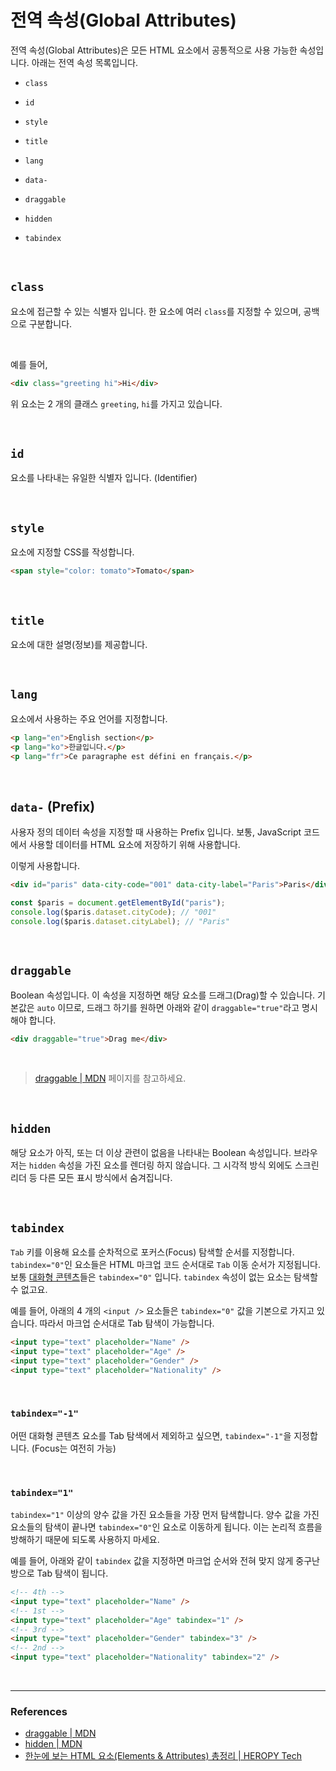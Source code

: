 # 전역 속성(Global Attributes)

전역 속성(Global Attributes)은 모든 HTML 요소에서 공통적으로 사용 가능한 속성입니다. 아래는 전역 속성 목록입니다.

- `class`

- `id`

- `style`

- `title`

- `lang`

- `data-`

- `draggable`

- `hidden`

- `tabindex`

<br>

## `class`

요소에 접근할 수 있는 식별자 입니다. 한 요소에 여러 `class`를 지정할 수 있으며, 공백으로 구분합니다.

<br>

예를 들어,

```html
<div class="greeting hi">Hi</div>
```

위 요소는 2 개의 클래스 `greeting`, `hi`를 가지고 있습니다.

<br>

## `id`

요소를 나타내는 유일한 식별자 입니다. (Identifier)

<br>

## `style`

요소에 지정할 CSS를 작성합니다.

```html
<span style="color: tomato">Tomato</span>
```

<br>

## `title`

요소에 대한 설명(정보)를 제공합니다.

<br>

## `lang`

요소에서 사용하는 주요 언어를 지정합니다.

```html
<p lang="en">English section</p>
<p lang="ko">한글입니다.</p>
<p lang="fr">Ce paragraphe est défini en français.</p>
```

<br>

## `data-` (Prefix)

사용자 정의 데이터 속성을 지정할 때 사용하는 Prefix 입니다. 보통, JavaScript 코드에서 사용할 데이터를 HTML 요소에 저장하기 위해 사용합니다.

이렇게 사용합니다.

```html
<div id="paris" data-city-code="001" data-city-label="Paris">Paris</div>
```

```javascript
const $paris = document.getElementById("paris");
console.log($paris.dataset.cityCode); // "001"
console.log($paris.dataset.cityLabel); // "Paris"
```

<br>

## `draggable`

Boolean 속성입니다. 이 속성을 지정하면 해당 요소를 드래그(Drag)할 수 있습니다. 기본값은 `auto` 이므로, 드래그 하기를 원하면 아래와 같이 `draggable="true"`라고 명시해야 합니다.

```html
<div draggable="true">Drag me</div>
```

<br>

> [draggable | MDN](https://developer.mozilla.org/en-US/docs/Web/HTML/Global_attributes/draggable) 페이지를 참고하세요.

<br>

## `hidden`

해당 요소가 아직, 또는 더 이상 관련이 없음을 나타내는 Boolean 속성입니다. 브라우저는 `hidden` 속성을 가진 요소를 렌더링 하지 않습니다. 그 시각적 방식 외에도 스크린 리더 등 다른 모든 표시 방식에서 숨겨집니다.

<br>

## `tabindex`

`Tab` 키를 이용해 요소를 순차적으로 포커스(Focus) 탐색할 순서를 지정합니다. `tabindex="0"`인 요소들은 HTML 마크업 코드 순서대로 `Tab` 이동 순서가 지정됩니다. 보통 [대화형 콘텐츠](https://developer.mozilla.org/ko/docs/Web/Guide/HTML/Content_categories#%EB%8C%80%ED%99%94%ED%98%95_%EC%BD%98%ED%85%90%EC%B8%A0)들은 `tabindex="0"` 입니다. `tabindex` 속성이 없는 요소는 탐색할 수 없고요.

예를 들어, 아래의 4 개의 `<input />` 요소들은 `tabindex="0"` 값을 기본으로 가지고 있습니다. 따라서 마크업 순서대로 Tab 탐색이 가능합니다.

```html
<input type="text" placeholder="Name" />
<input type="text" placeholder="Age" />
<input type="text" placeholder="Gender" />
<input type="text" placeholder="Nationality" />
```

<br>

### `tabindex="-1"`

어떤 대화형 콘텐츠 요소를 Tab 탐색에서 제외하고 싶으면, `tabindex="-1"`을 지정합니다. (Focus는 여전히 가능)

<br>

### `tabindex="1"`

`tabindex="1"` 이상의 양수 값을 가진 요소들을 가장 먼저 탐색합니다. 양수 값을 가진 요소들의 탐색이 끝나면 `tabindex="0"`인 요소로 이동하게 됩니다. 이는 논리적 흐름을 방해하기 때문에 되도록 사용하지 마세요.

예를 들어, 아래와 같이 `tabindex` 값을 지정하면 마크업 순서와 전혀 맞지 않게 중구난방으로 Tab 탐색이 됩니다.

```html
<!-- 4th -->
<input type="text" placeholder="Name" />
<!-- 1st -->
<input type="text" placeholder="Age" tabindex="1" />
<!-- 3rd -->
<input type="text" placeholder="Gender" tabindex="3" />
<!-- 2nd -->
<input type="text" placeholder="Nationality" tabindex="2" />
```

<br>

---

### References

- [draggable | MDN](https://developer.mozilla.org/en-US/docs/Web/HTML/Global_attributes/draggable)
- [hidden | MDN](https://developer.mozilla.org/en-US/docs/Web/HTML/Global_attributes/hidden)
- [한눈에 보는 HTML 요소(Elements & Attributes) 총정리 | HEROPY Tech](https://heropy.blog/2019/05/26/html-elements/)
